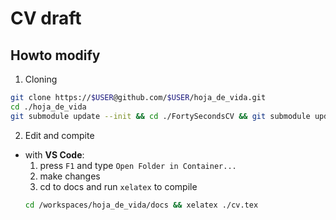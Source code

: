 # CV draft

## Howto modify

1. Cloning 
  ```bash
  git clone https://$USER@github.com/$USER/hoja_de_vida.git
  cd ./hoja_de_vida
  git submodule update --init && cd ./FortySecondsCV && git submodule update --init
  ```

2. Edit and compite
  - with **VS Code**:
    1. press `F1` and type `Open Folder in Container...`
    2. make changes
    3. cd to docs and run `xelatex` to compile
      ```bash
      cd /workspaces/hoja_de_vida/docs && xelatex ./cv.tex
      ```
